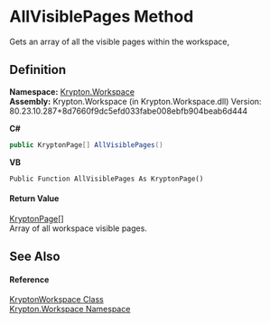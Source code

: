 # AllVisiblePages Method


Gets an array of all the visible pages within the workspace,



## Definition
**Namespace:** <a href="0dbf488f-9676-a1e5-a949-1b4bcea03d52.md">Krypton.Workspace</a>  
**Assembly:** Krypton.Workspace (in Krypton.Workspace.dll) Version: 80.23.10.287+8d7660f9dc5efd033fabe008ebfb904beab6d444

**C#**
``` C#
public KryptonPage[] AllVisiblePages()
```
**VB**
``` VB
Public Function AllVisiblePages As KryptonPage()
```



#### Return Value
<a href="6152055e-8626-d35d-405b-6d965a03471a.md">KryptonPage</a>[]  
Array of all workspace visible pages.

## See Also


#### Reference
<a href="a977050a-c9d5-1360-9b5d-5a07a77ae65c.md">KryptonWorkspace Class</a>  
<a href="0dbf488f-9676-a1e5-a949-1b4bcea03d52.md">Krypton.Workspace Namespace</a>  
